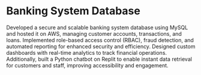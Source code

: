 # Banking System Database
Developed a secure and scalable banking system database using MySQL and hosted it on AWS, managing customer accounts, transactions, and loans. Implemented role-based access control (RBAC), fraud detection, and automated reporting for enhanced security and efficiency. Designed custom dashboards with real-time analytics to track financial operations. Additionally, built a Python chatbot on Replit to enable instant data retrieval for customers and staff, improving accessibility and engagement.
